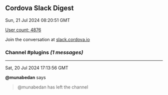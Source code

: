## Cordova Slack Digest
Sun, 21 Jul 2024 08:20:51 GMT

[User count: 4876](https://cordova.slack.com/)


Join the conversation at [slack.cordova.io](http://slack.cordova.io/)

### __Channel #plugins__ _(1 messages)_
---

Sat, 20 Jul 2024 17:13:56 GMT

__@munabedan__ says 
> @munabedan has left the channel
> 

